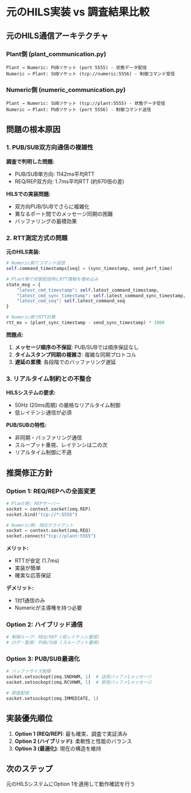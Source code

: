 # 元のHILS実装 vs 調査結果比較

## 元のHILS通信アーキテクチャ

### Plant側 (plant_communication.py)
```
Plant → Numeric: PUBソケット (port 5555) - 状態データ配信
Numeric → Plant: SUBソケット (tcp://numeric:5556) - 制御コマンド受信
```

### Numeric側 (numeric_communication.py)
```
Plant → Numeric: SUBソケット (tcp://plant:5555) - 状態データ受信
Numeric → Plant: PUBソケット (port 5556) - 制御コマンド送信
```

## 問題の根本原因

### 1. PUB/SUB双方向通信の複雑性

**調査で判明した問題:**
- PUB/SUB単方向: 1142ms平均RTT
- REQ/REP双方向: 1.7ms平均RTT (約670倍の差)

**HILSでの実装問題:**
- 双方向PUB/SUBでさらに複雑化
- 異なるポート間でのメッセージ同期の困難
- バッファリングの蓄積効果

### 2. RTT測定方式の問題

**元のHILS実装:**
```python
# Numeric側でコマンド送信
self.command_timestamps[seq] = (sync_timestamp, send_perf_time)

# Plant側で状態配信時にRTT情報を埋め込み
state_msg = {
    "latest_cmd_timestamp": self.latest_command_timestamp,
    "latest_cmd_sync_timestamp": self.latest_command_sync_timestamp,
    "latest_cmd_seq": self.latest_command_seq
}

# Numeric側でRTT計算
rtt_ms = (plant_sync_timestamp - send_sync_timestamp) * 1000
```

**問題点:**
1. **メッセージ順序の不保証**: PUB/SUBでは順序保証なし
2. **タイムスタンプ同期の複雑さ**: 複雑な同期プロトコル
3. **遅延の累積**: 各段階でのバッファリング遅延

### 3. リアルタイム制約との不整合

**HILSシステムの要求:**
- 50Hz (20ms周期) の厳格なリアルタイム制御
- 低レイテンシ通信が必須

**PUB/SUBの特性:**
- 非同期・バッファリング通信
- スループット重視、レイテンシは二の次
- リアルタイム制御に不適

## 推奨修正方針

### Option 1: REQ/REPへの全面変更
```python
# Plant側: REPサーバー
socket = context.socket(zmq.REP)
socket.bind("tcp://*:5555")

# Numeric側: REQクライアント
socket = context.socket(zmq.REQ)
socket.connect("tcp://plant:5555")
```

**メリット:**
- RTTが安定 (1.7ms)
- 実装が簡単
- 確実な応答保証

**デメリット:**
- 1対1通信のみ
- Numericが主導権を持つ必要

### Option 2: ハイブリッド通信
```python
# 制御ループ: REQ/REP (低レイテンシ重視)
# ログ・監視: PUB/SUB (スループット重視)
```

### Option 3: PUB/SUB最適化
```python
# バッファサイズ制限
socket.setsockopt(zmq.SNDHWM, 1)  # 送信バッファ1メッセージ
socket.setsockopt(zmq.RCVHWM, 1)  # 受信バッファ1メッセージ

# 即座配信
socket.setsockopt(zmq.IMMEDIATE, 1)
```

## 実装優先順位

1. **Option 1 (REQ/REP)**: 最も確実、調査で実証済み
2. **Option 2 (ハイブリッド)**: 柔軟性と性能のバランス
3. **Option 3 (最適化)**: 現在の構造を維持

## 次のステップ

元のHILSシステムにOption 1を適用して動作確認を行う